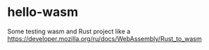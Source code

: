 # hello-wasm

Some testing wasm and Rust project like a https://developer.mozilla.org/ru/docs/WebAssembly/Rust_to_wasm
